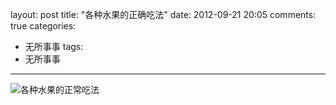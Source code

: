 layout: post
title: "各种水果的正确吃法"
date: 2012-09-21 20:05
comments: true
categories: 
  - 无所事事
tags: 
  - 无所事事
---

![各种水果的正常吃法](/media/the-right-way-of-eating-fruit.jpg)

